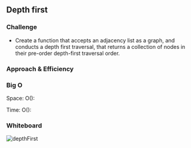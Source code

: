 ## Depth first

### Challenge

* Create a function that accepts an adjacency list as a graph, and conducts a depth first traversal, that returns a collection of nodes in their pre-order depth-first traversal order.


### Approach & Efficiency


### Big O 

Space: O():

Time: O():

### Whiteboard
![depthFirst]()